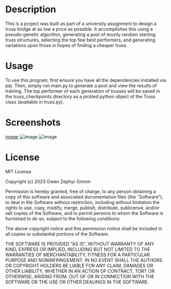 # Description
This is a project was built as part of a university assignment to design a truss bridge at as low a price as possible. It accomplishes this using a pseudo-genetic algorithm, generating a pool of mostly random starting truss structures, selecting the top few best performers, and generating variations upon those in hopes of finding a cheaper truss. 

# Usage
To use this program, first ensure you have all the dependencies installed via pip. Then, simply run main.py to generate a pool and view the results of training. The top performer of each generation of trusses will be saved in the truss_checkpoints directory as a pickled python object of the Truss class (available in truss.py).

# Screenshots
[image](https://github.com/owen-grimm/truss-genetic-optimizer/assets/12762677/dce6d70f-acb7-441b-a7ce-06e1f43d56d2)
![image](https://github.com/owen-grimm/truss-genetic-optimizer/assets/12762677/c6e39f9e-90ba-4ad5-a53b-dab3523155b4)
![image](https://github.com/owen-grimm/truss-genetic-optimizer/assets/12762677/e8369a0e-13b6-4b37-aac3-dabe6d19cfbb)

# License

MIT License

Copyright (c) 2023 Owen Zephyr Grimm

Permission is hereby granted, free of charge, to any person obtaining a copy
of this software and associated documentation files (the "Software"), to deal
in the Software without restriction, including without limitation the rights
to use, copy, modify, merge, publish, distribute, sublicense, and/or sell
copies of the Software, and to permit persons to whom the Software is
furnished to do so, subject to the following conditions:

The above copyright notice and this permission notice shall be included in all
copies or substantial portions of the Software.

THE SOFTWARE IS PROVIDED "AS IS", WITHOUT WARRANTY OF ANY KIND, EXPRESS OR
IMPLIED, INCLUDING BUT NOT LIMITED TO THE WARRANTIES OF MERCHANTABILITY,
FITNESS FOR A PARTICULAR PURPOSE AND NONINFRINGEMENT. IN NO EVENT SHALL THE
AUTHORS OR COPYRIGHT HOLDERS BE LIABLE FOR ANY CLAIM, DAMAGES OR OTHER
LIABILITY, WHETHER IN AN ACTION OF CONTRACT, TORT OR OTHERWISE, ARISING FROM,
OUT OF OR IN CONNECTION WITH THE SOFTWARE OR THE USE OR OTHER DEALINGS IN THE
SOFTWARE.